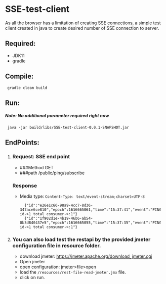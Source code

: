 # SSE-test-client
As all the browser has a limitation of creating SSE connections, a simple test client created in java to create desired number of SSE connection to server.


## Required:
* JDK11
* gradle

## Compile:

     gradle clean build

## Run:
##### Note: No additional parameter required right now

     java -jar build/libs/SSE-test-client-0.0.1-SNAPSHOT.jar

## EndPoints:

1. ### Request: SSE end point
    * ###Method
      GET
    * ###path
      /public/ping/subscribe
   ### Response
    * Media type: `Content-Type: text/event-stream;charset=UTF-8`

            {"id":"e26e1c66-98a9-4cc7-8d36-347ace6ce810","epoch":1616665061,"time":"15:37:41","event":"PING","data":" id->1 total consumer->:1"}
            {"id":"1f902d1e-4b19-46b6-ab54-0b3d840437e5","epoch":1616665055,"time":"15:37:35","event":"PING","data":" id->1 total consumer->:1"}
   
2. ### You can also load test the restapi by the provided jmeter configuration file in resource folder.
   * download jmeter: https://jmeter.apache.org/download_jmeter.cgi
   * Open jmeter
   * open configuration: jmeter>file>open
   * load the `/resources/rest-file-read-jmeter.jmx` file.
   * click on run.
   
   
